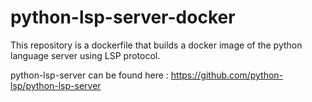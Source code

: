# python-lsp-server-docker

This repository is a dockerfile that builds a docker image of the python language server using LSP protocol.

python-lsp-server can be found here : https://github.com/python-lsp/python-lsp-server